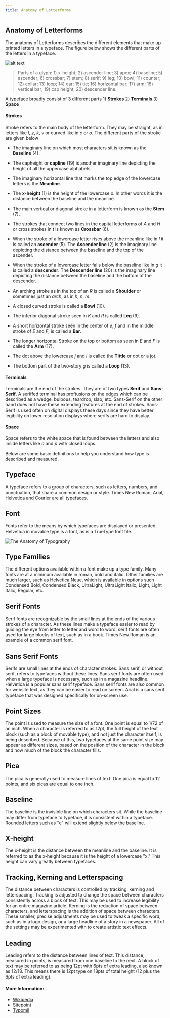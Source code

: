 ```yaml
---
title: Anatomy of Letterforms
---
```


## Anatomy of Letterforms
The anatomy of Letterforms describes the different elements that make up printed letters in a typeface. The figure below shows the different parts of the letters in a typeface.

![alt text][logo]

[logo]: https://upload.wikimedia.org/wikipedia/commons/a/a3/Typographia.svg

>Parts of a glyph: 1) x-height; 2) ascender line; 3) apex; 4) baseline; 5) ascender; 6) crossbar; 7) stem; 8) serif; 9) leg; 10) bowl; 11) counter; 12) collar; 13) loop; 14) ear; 15) tie; 16) horizontal bar; 17) arm; 18) vertical bar; 19) cap height; 20) descender line.

A typeface broadly consist of 3 different parts 1) **Strokes** 2) **Terminals** 3) **Space**

#### Strokes
Stroke refers to the main body of the letterform. They may be straight, as in letters like _l_, _z_, _k_, _v_ or curved like in _c_ or _o_. The different parts of the stroke are given below

* The imaginary line on which most characters sit is known as the **Baseline** (4).

* The capheight or **capline** (19) is another imaginary line depicting the height of all the uppercase alphabets.

* The imaginary horizontal line that marks the top edge of the lowercase letters is the **Meanline**.

* The **x-height** (1) is the height of the lowercase x. In other words it is the distance between the baseline and the meanline.

* The main vertical or diagonal stroke in a letterform is known as the **Stem** (7).

* The strokes that connect two lines in the capital letterforms of *A* and *H* or cross strokes in *t* is known as **Crossbar** (6).

* When the stroke of a lowercase letter rises above the meanline like in _l_ it is called an **ascender** (5). The **Ascender line** (2) is the imaginary line depicting the distance between the baseline and the top of the ascender.

* When the stroke of a lowercase letter falls below the baseline like in _g_ it is called a **descender**. The **Descender line** (20) is the imaginary line depicting the distance between the baseline and the bottom of the descender.

* An arching stroke as in the top of an _R_ is called a **Shoulder** or sometimes just an _arch_, as in _h_, _n_, _m_.

* A closed curved stroke is called a **Bowl** (10).

* The inferior diagonal stroke seen in _K_ and _R_ is called **Leg** (9).

* A short horizontal stroke seen in the center of _e_, _f_ and in the middle stroke of _E_ and _F_, is called a **Bar**.

* The longer horizontal Stroke on the top or bottom as seen in _E_ and _F_ is called the **Arm** (17).

* The dot above the lowercase _j_ and _i_ is called the **Tittle** or dot or a jot.

* The bottom part of the two-story _g_ is called a **Loop** (13).

#### Terminals
Terminals are the end of the strokes. They are of two types **Serif** and **Sans-Serif**. A seriffed terminal has proftusions on the edges which can be described as a wedge, bulbous, teardrop, slab, etc. Sans-Serif on the other hand does not have these extending features at the end of strokes. Sans-Serif is used often on digital displays these days since they have better legibility on lower resolution displays where serifs are hard to display.

#### Space
Space refers to the white space that is found between the letters and also inside letters like _o_ and _p_ with closed loops.

Below are some basic definitions to help you understand how type is described and measured.

## Typeface
A typeface refers to a group of characters, such as letters, numbers, and punctuation, that share a common design or style. Times New Roman, Arial, Helvetica and Courier are all typefaces.


## Font
Fonts refer to the means by which typefaces are displayed or presented. Helvetica in movable type is a font, as is a TrueType font file.

![The Anatomy of Typography](https://designschool.canva.com/wp-content/uploads/sites/2/2015/07/typography-terms-infographic-tb-1324x0.png)

## Type Families
The different options available within a font make up a type family. Many fonts are at a minimum available in roman, bold and italic. Other families are much larger, such as Helvetica Neue, which is available in options such Condensed Bold, Condensed Black, UltraLight, UltraLight Italic, Light, Light Italic, Regular, etc.

## Serif Fonts
Serif fonts are recognizable by the small lines at the ends of the various strokes of a character. As these lines make a typeface easier to read by guiding the eye from letter to letter and word to word, serif fonts are often used for large blocks of text, such as in a book. Times New Roman is an example of a common serif font.

## Sans Serif Fonts
Serifs are small lines at the ends of character strokes. Sans serif, or without serif, refers to typefaces without these lines. Sans serif fonts are often used when a large typeface is necessary, such as in a magazine headline. Helvetica is a popular sans serif typeface. Sans serif fonts are also common for website text, as they can be easier to read on screen. Arial is a sans serif typeface that was designed specifically for on-screen use.

## Point Sizes
The point is used to measure the size of a font. One point is equal to 1/72 of an inch. When a character is referred to as 12pt, the full height of the text block (such as a block of movable type), and not just the character itself, is being described. Because of this, two typefaces at the same point size may appear as different sizes, based on the position of the character in the block and how much of the block the character fills.

## Pica
The pica is generally used to measure lines of text. One pica is equal to 12 points, and six picas are equal to one inch.

## Baseline
The baseline is the invisible line on which characters sit. While the baseline may differ from typeface to typeface, it is consistent within a typeface. Rounded letters such as "e" will extend slightly below the baseline.

## X-height
The x-height is the distance between the meanline and the baseline. It is referred to as the x-height because it is the height of a lowercase "x." This height can vary greatly between typefaces.

## Tracking, Kerning and Letterspacing
The distance between characters is controlled by tracking, kerning and letterspacing. Tracking is adjusted to change the space between characters consistently across a block of text. This may be used to increase legibility for an entire magazine article. Kerning is the reduction of space between characters, and letterspacing is the addition of space between characters. These smaller, precise adjustments may be used to tweak a specific word, such as in a logo design, or a large headline of a story in a newspaper. All of the settings may be experimented with to create artistic text effects.

## Leading
Leading refers to the distance between lines of text. This distance, measured in points, is measured from one baseline to the next. A block of text may be referred to as being 12pt with 6pts of extra leading, also known as 12/18. This means there is 12pt type on 18pts of total height (12 plus the 6pts of extra leading).

#### More Information:
<!-- Please add any articles you think might be helpful to read before writing the article -->
* [Wikipedia](https://en.wikipedia.org/wiki/Typeface_anatomy)
* [Sitepoint](https://www.sitepoint.com/the-anatomy-of-a-letterform/)
* [Typomil](http://typomil.com/anatomy/index.html)

